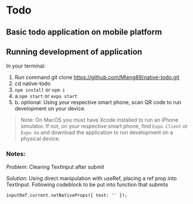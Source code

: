 # Todo

## Basic todo application on mobile platform

## Running development of application

In your terminal:

1. Run command git clone https://github.com/Mleng89/native-todo.git
2. cd native-todo
3. `npm install` or `npm i`
4. a.`npm start` or `expo start`
5. b. optional: Using your respective smart phone, scan QR code to run development on your device.

> Note: On MacOS you must have Xcode installed to run an iPhone simulator. If not, on your respective smart phone, find `Expo Client` or `Expo Go` and download the application to run development on a physical device.

### Notes:

_Problem_: Clearing TextInput after submit

_Solution_: Using direct manipulation with useRef, placing a ref prop into TextInput.
Following codeblock to be put into function that submits

```
inputRef.current.setNativeProps({ text: '' });
```
